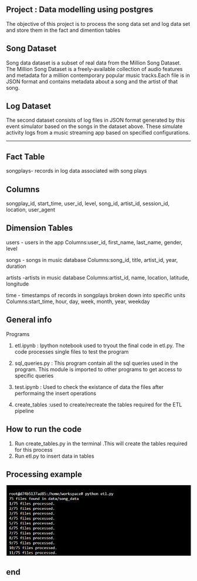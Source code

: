 Project : Data modelling using postgres
----------------------------------------------------------------------------------------------------------------------------

The objective of this project is to process the song data set and log data set and store them in the fact and dimention tables

Song Dataset
------------------
Song data dataset is a subset of real data from the Million Song Dataset. The Million Song Dataset is a freely-available collection of audio features and metadata for a million contemporary popular music tracks.Each file is in JSON format and contains metadata about a song and the artist of that song. 

Log Dataset
------------------
The second dataset consists of log files in JSON format generated by this event simulator based on the songs in the dataset above. 
These simulate activity logs from a music streaming app based on specified configurations.

-----------------------------------------------------------------------------------------
Fact Table
---------------------
songplays- records in log data associated with song plays 

Columns
-----------
songplay_id, start_time, user_id, level, song_id, artist_id, session_id, location, user_agent

Dimension Tables
---------------------
users - users in the app
            Columns:user_id, first_name, last_name, gender, level

songs - songs in music database
            Columns:song_id, title, artist_id, year, duration

artists -artists in music database
            Columns:artist_id, name, location, latitude, longitude

time   - timestamps of records in songplays broken down into specific units
            Columns:start_time, hour, day, week, month, year, weekday



General info
----------------------------------------------------------------------------------------------------------------------------

Programs 

1) etl.ipynb : Ipython notebook used to tryout the final code in etl.py. The code processes single files to test the program

2) sql_queries.py : This program contain all the sql queries used in the program. This module is imported to other programs to get access to specific queries

3) test.ipynb : Used to check the existance of data  the files after performaing the insert operations

4) create_tables :used to create/recreate the tables required for the ETL pipeline


How to run the code
--------------------------------------

1) Run create_tables.py in the terminal .This  will create the tables required for this process
2) Run etl.py to insert data in tables

Processing example
------------------------
![](Program%20execution.JPG)

end
---

